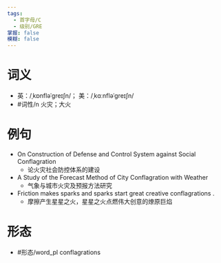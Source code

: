 ```yaml
---
tags:
  - 首字母/C
  - 级别/GRE
掌握: false
模糊: false
---
```

# 词义
- 英：/ˌkɒnfləˈɡreɪʃn/； 美：/ˌkɑːnfləˈɡreɪʃn/
- #词性/n  火灾；大火
# 例句
- On Construction of Defense and Control System against Social Conflagration
	- 论火灾社会防控体系的建设
- A Study of the Forecast Method of City Conflagration with Weather
	- 气象与城市火灾及预报方法研究
- Friction makes sparks and sparks start great creative conflagrations .
	- 摩擦产生星星之火，星星之火点燃伟大创意的燎原巨焰
# 形态
- #形态/word_pl conflagrations
